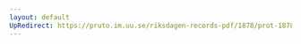 ```yaml
---
layout: default
UpRedirect: https://pruto.im.uu.se/riksdagen-records-pdf/1878/prot-1878--ak--018/prot-1878--ak--018_019.pdf
---
```

